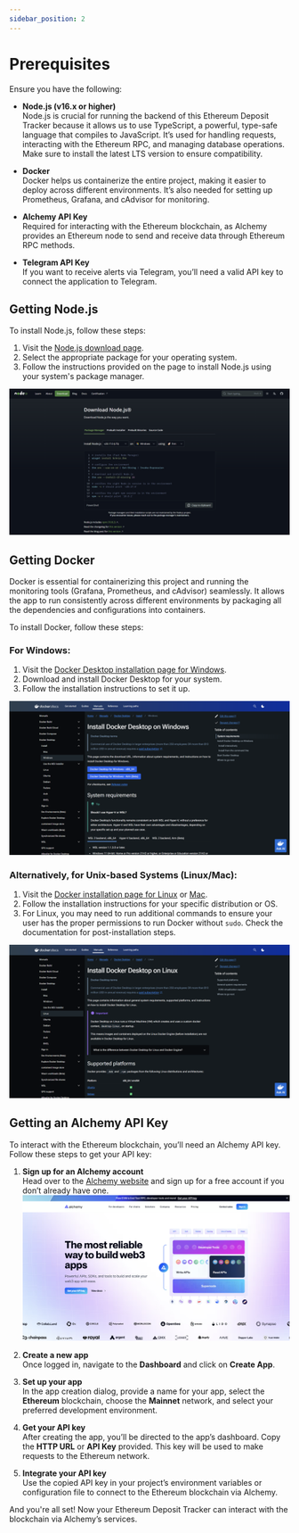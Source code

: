 ```yaml
---
sidebar_position: 2
---
```


# Prerequisites

Ensure you have the following:

- **Node.js (v16.x or higher)**  
  Node.js is crucial for running the backend of this Ethereum Deposit Tracker because it allows us to use TypeScript, a powerful, type-safe language that compiles to JavaScript. It’s used for handling requests, interacting with the Ethereum RPC, and managing database operations. Make sure to install the latest LTS version to ensure compatibility.

- **Docker**  
  Docker helps us containerize the entire project, making it easier to deploy across different environments. It’s also needed for setting up Prometheus, Grafana, and cAdvisor for monitoring.

- **Alchemy API Key**  
  Required for interacting with the Ethereum blockchain, as Alchemy provides an Ethereum node to send and receive data through Ethereum RPC methods.

- **Telegram API Key**  
  If you want to receive alerts via Telegram, you’ll need a valid API key to connect the application to Telegram.

## Getting Node.js

To install Node.js, follow these steps:

1. Visit the [Node.js download page](https://nodejs.org/en/download/package-manager).
2. Select the appropriate package for your operating system.
3. Follow the instructions provided on the page to install Node.js using your system's package manager.

![Node.js Installation](img/image.png)


## Getting Docker

Docker is essential for containerizing this project and running the monitoring tools (Grafana, Prometheus, and cAdvisor) seamlessly. It allows the app to run consistently across different environments by packaging all the dependencies and configurations into containers.

To install Docker, follow these steps:

### For Windows:

1. Visit the [Docker Desktop installation page for Windows](https://docs.docker.com/desktop/install/windows-install/).
2. Download and install Docker Desktop for your system.
3. Follow the installation instructions to set it up.

![Docker Installation](img/image-1.png)

### Alternatively, for Unix-based Systems (Linux/Mac):

1. Visit the [Docker installation page for Linux](https://docs.docker.com/desktop/install/linux-install/) or [Mac](https://docs.docker.com/desktop/install/mac-install/).
2. Follow the installation instructions for your specific distribution or OS.
3. For Linux, you may need to run additional commands to ensure your user has the proper permissions to run Docker without `sudo`. Check the documentation for post-installation steps.

![Linux Install Docker](img/image-2.png)
## Getting an Alchemy API Key

To interact with the Ethereum blockchain, you’ll need an Alchemy API key. Follow these steps to get your API key:

1. **Sign up for an Alchemy account**  
   Head over to the [Alchemy website](https://www.alchemy.com/) and sign up for a free account if you don’t already have one.
   ![alt text](img/image-3.png)

2. **Create a new app**  
   Once logged in, navigate to the **Dashboard** and click on **Create App**.  
   

3. **Set up your app**  
   In the app creation dialog, provide a name for your app, select the **Ethereum** blockchain, choose the **Mainnet** network, and select your preferred development environment.

4. **Get your API key**  
   After creating the app, you’ll be directed to the app’s dashboard. Copy the **HTTP URL** or **API Key** provided. This key will be used to make requests to the Ethereum network.

5. **Integrate your API key**  
   Use the copied API key in your project’s environment variables or configuration file to connect to the Ethereum blockchain via Alchemy.

And you're all set! Now your Ethereum Deposit Tracker can interact with the blockchain via Alchemy’s services.


